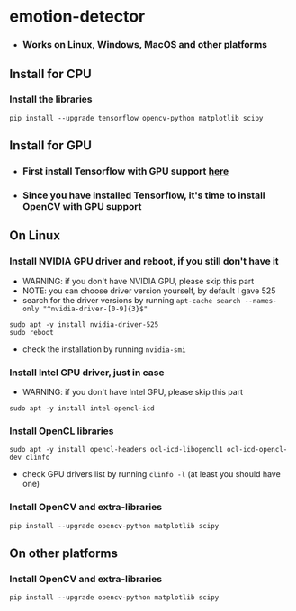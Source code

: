 # emotion-detector
* ### Works on Linux, Windows, MacOS and other platforms


## Install for CPU

### Install the libraries
```
pip install --upgrade tensorflow opencv-python matplotlib scipy
```


## Install for GPU

* ### First install Tensorflow with GPU support [here](https://www.tensorflow.org/install/pip)
* ### Since you have installed Tensorflow, it's time to install OpenCV with GPU support

## On Linux

### Install NVIDIA GPU driver and reboot, if you still don't have it
* WARNING: if you don't have NVIDIA GPU, please skip this part
* NOTE: you can choose driver version yourself, by default I gave 525
* search for the driver versions by running `apt-cache search --names-only "^nvidia-driver-[0-9]{3}$"`
```
sudo apt -y install nvidia-driver-525
sudo reboot
```
* check the installation by running `nvidia-smi`

### Install Intel GPU driver, just in case
* WARNING: if you don't have Intel GPU, please skip this part
```
sudo apt -y install intel-opencl-icd
```

### Install OpenCL libraries
```
sudo apt -y install opencl-headers ocl-icd-libopencl1 ocl-icd-opencl-dev clinfo
```
* check GPU drivers list by running `clinfo -l` (at least you should have one)

### Install OpenCV and extra-libraries
```
pip install --upgrade opencv-python matplotlib scipy
```

## On other platforms

### Install OpenCV and extra-libraries
```
pip install --upgrade opencv-python matplotlib scipy
```
